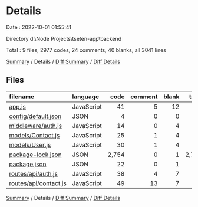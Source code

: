 # Details

Date : 2022-10-01 01:55:41

Directory d:\\Node Projects\\tseten-app\\backend

Total : 9 files,  2977 codes, 24 comments, 40 blanks, all 3041 lines

[Summary](results.md) / Details / [Diff Summary](diff.md) / [Diff Details](diff-details.md)

## Files
| filename | language | code | comment | blank | total |
| :--- | :--- | ---: | ---: | ---: | ---: |
| [app.js](/app.js) | JavaScript | 41 | 5 | 12 | 58 |
| [config/default.json](/config/default.json) | JSON | 4 | 0 | 0 | 4 |
| [middleware/auth.js](/middleware/auth.js) | JavaScript | 14 | 0 | 4 | 18 |
| [models/Contact.js](/models/Contact.js) | JavaScript | 25 | 1 | 4 | 30 |
| [models/User.js](/models/User.js) | JavaScript | 30 | 1 | 4 | 35 |
| [package-lock.json](/package-lock.json) | JSON | 2,754 | 0 | 1 | 2,755 |
| [package.json](/package.json) | JSON | 22 | 0 | 1 | 23 |
| [routes/api/auth.js](/routes/api/auth.js) | JavaScript | 38 | 4 | 7 | 49 |
| [routes/api/contact.js](/routes/api/contact.js) | JavaScript | 49 | 13 | 7 | 69 |

[Summary](results.md) / Details / [Diff Summary](diff.md) / [Diff Details](diff-details.md)